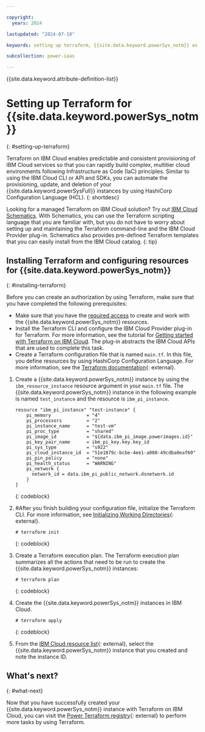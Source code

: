 ```yaml
---

copyright:
  years: 2024

lastupdated: "2024-07-10"

keywords: setting up terraform, {{site.data.keyword.powerSys_notm}} as a service, private cloud, howto, terminology, how-to

subcollection: power-iaas

---
```


{{site.data.keyword.attribute-definition-list}}

# Setting up Terraform for {{site.data.keyword.powerSys_notm}}
{: #setting-up-terraform}




Terraform on IBM Cloud enables predictable and consistent provisioning of IBM Cloud services so that you can rapidly build complex, multitier cloud environments following Infrastructure as Code (IaC) principles. Similar to using the IBM Cloud CLI or API and SDKs, you can automate the provisioning, update, and deletion of your {{site.data.keyword.powerSysFull}} instances by using HashiCorp Configuration Language (HCL).
{: shortdesc}

Looking for a managed Terraform on IBM Cloud solution? Try out [IBM Cloud Schematics](/docs/schematics?topic=schematics-getting-started). With Schematics, you can use the Terraform scripting language that you are familiar with, but you do not have to worry about setting up and maintaining the Terraform command-line and the IBM Cloud Provider plug-in. Schematics also provides pre-defined Terraform templates that you can easily install from the IBM Cloud catalog.
{: tip}

## Installing Terraform and configuring resources for {{site.data.keyword.powerSys_notm}}
{: #installing-terraform}

Before you can create an authorization by using Terraform, make sure that you have completed the following prerequisites:

- Make sure that you have the [required access](/docs/power-iaas?topic=power-iaas-managing-resources-and-users) to create and work with the {{site.data.keyword.powerSys_notm}} resources.
- Install the Terraform CLI and configure the IBM Cloud Provider plug-in for Terraform. For more information, see the tutorial for [Getting started with Terraform on IBM Cloud](/docs/ibm-cloud-provider-for-terraform?topic=ibm-cloud-provider-for-terraform-getting-started). The plug-in abstracts the IBM Cloud APIs that are used to complete this task.
- Create a Terraform configuration file that is named `main.tf`. In this file, you define resources by using HashiCorp Configuration Language. For more information, see the [Terraform documentation](https://www.terraform.io/docs/language/index.html){: external}.

1. Create a {{site.data.keyword.powerSys_notm}} instance by using the `ibm_resource_instance` resource argument in your `main.tf` file. The {{site.data.keyword.powerSys_notm}} instance in the following example is named `test_instance` and the resource is `ibm_pi_instance`.

   ```text
   resource "ibm_pi_instance" "test-instance" {
       pi_memory             = "4"
       pi_processors         = "2"
       pi_instance_name      = "test-vm"
       pi_proc_type          = "shared"
       pi_image_id           = "${data.ibm_pi_image.powerimages.id}"
       pi_key_pair_name      = ibm_pi_key.key.key_id
       pi_sys_type           = "s922"
       pi_cloud_instance_id  = "51e1879c-bcbe-4ee1-a008-49cdba0eaf60"
       pi_pin_policy         = "none"
       pi_health_status      = "WARNING"
       pi_network {
         network_id = data.ibm_pi_public_network.dsnetwork.id
       }
   }
   ```
   {: codeblock}

2. #After you finish building your configuration file, initialize the Terraform CLI. For more information, see [Initializing Working Directories](https://www.terraform.io/cli/init){: external}.

   ```text
   # terraform init
   ```
   {: codeblock}

3. Create a Terraform execution plan. The Terraform execution plan summarizes all the actions that need to be run to create the {{site.data.keyword.powerSys_notm}} instances:

   ```text
   # terraform plan
   ```
   {: codeblock}

4. Create the {{site.data.keyword.powerSys_notm}} instances in IBM Cloud.

   ```text
   # terraform apply
   ```
   {: codeblock}

5. From the [IBM Cloud resource list](https://cloud.ibm.com/resources){: external}, select the {{site.data.keyword.powerSys_notm}} instance that you created and note the instance ID.

## What's next?
{: #what-next}

Now that you have successfully created your {{site.data.keyword.powerSys_notm}} instance with Terraform on IBM Cloud, you can visit the [Power Terraform registry](https://registry.terraform.io/providers/IBM-Cloud/ibm/latest/docs/resources/pi_capture){: external} to perform more tasks by using Terraform.
